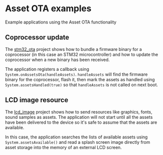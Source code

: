 # Asset OTA examples

Example applications using the Asset OTA functionality

## Coprocessor update

The [stm32_ota](/stm32_ota) project shows how to bundle a firmware binary for a coprocessor (in this case an STM32 microcontroller) and how to update the coprocessor when a new binary has been received.

The application registers a callback using `System.onAssetsOta(handleAssets)`. `handleAssets` will find the firmware binary for the coprocessor, flash it, then mark the assets as handled using `System.assetsHandled(true)` so that `handleAssets` is not called on next boot.

## LCD image resource

The [lcd_image](/lcd_image) project shows how to send resources like graphics, fonts, sound samples as assets. The application will not start until all the assets have been delivered to the device so it's safe to assume that the assets are available.

In this case, the application searches the lists of available assets using `System.assetsAvailable()` and read a splash screen image directly from asset storage into the memory of an external LCD screen.
